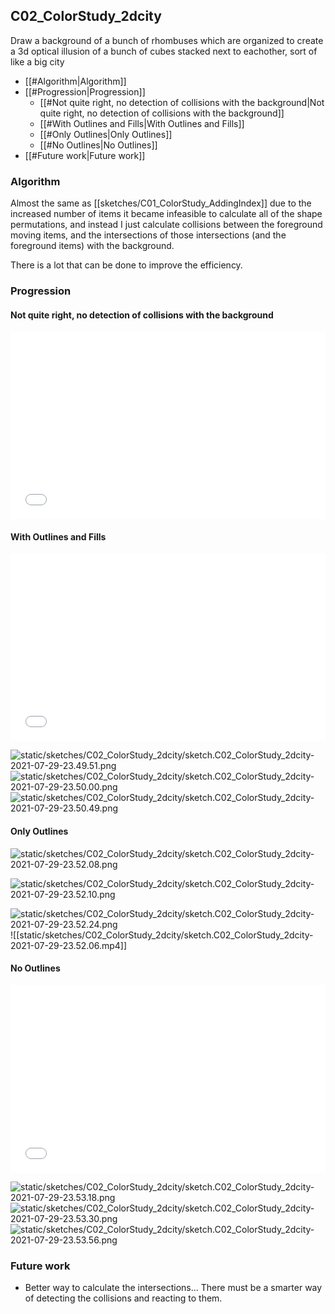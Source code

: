## C02_ColorStudy_2dcity

Draw a background of a bunch of rhombuses which are organized to create a 3d optical illusion of a bunch of cubes stacked next to eachother, sort of like a big city

- [[#Algorithm|Algorithm]]
- [[#Progression|Progression]]
	- [[#Not quite right, no detection of collisions with the background|Not quite right, no detection of collisions with the background]]
	- [[#With Outlines and Fills|With Outlines and Fills]]
	- [[#Only Outlines|Only Outlines]]
	- [[#No Outlines|No Outlines]]
- [[#Future work|Future work]]

### Algorithm

Almost the same as [[sketches/C01_ColorStudy_AddingIndex]] due to the increased number of items it became infeasible to calculate all of the shape permutations, and instead I just calculate collisions between the foreground moving items, and the intersections of those intersections (and the foreground items) with the background.

There is a lot that can be done to improve the efficiency.

### Progression

#### Not quite right, no detection of collisions with the background

<embed src="static/sketches/C02_ColorStudy_2dcity/sketch.C02_ColorStudy_2dcity-2021-07-29-23.44.26.mp4" autostart="false" height="300" width="100%"></embed>


#### With Outlines and Fills

<embed src="static/sketches/C02_ColorStudy_2dcity/sketch.C02_ColorStudy_2dcity-2021-07-29-23.49.47.mp4" autostart="false" height="300" width="100%"></embed>


![static/sketches/C02_ColorStudy_2dcity/sketch.C02_ColorStudy_2dcity-2021-07-29-23.49.51.png](static/sketches/C02_ColorStudy_2dcity/sketch.C02_ColorStudy_2dcity-2021-07-29-23.49.51.png)
![static/sketches/C02_ColorStudy_2dcity/sketch.C02_ColorStudy_2dcity-2021-07-29-23.50.00.png](static/sketches/C02_ColorStudy_2dcity/sketch.C02_ColorStudy_2dcity-2021-07-29-23.50.00.png)
![static/sketches/C02_ColorStudy_2dcity/sketch.C02_ColorStudy_2dcity-2021-07-29-23.50.49.png](static/sketches/C02_ColorStudy_2dcity/sketch.C02_ColorStudy_2dcity-2021-07-29-23.50.49.png)

#### Only Outlines
![static/sketches/C02_ColorStudy_2dcity/sketch.C02_ColorStudy_2dcity-2021-07-29-23.52.08.png](static/sketches/C02_ColorStudy_2dcity/sketch.C02_ColorStudy_2dcity-2021-07-29-23.52.08.png)

![static/sketches/C02_ColorStudy_2dcity/sketch.C02_ColorStudy_2dcity-2021-07-29-23.52.10.png](static/sketches/C02_ColorStudy_2dcity/sketch.C02_ColorStudy_2dcity-2021-07-29-23.52.10.png)

![static/sketches/C02_ColorStudy_2dcity/sketch.C02_ColorStudy_2dcity-2021-07-29-23.52.24.png](static/sketches/C02_ColorStudy_2dcity/sketch.C02_ColorStudy_2dcity-2021-07-29-23.52.24.png)
![[static/sketches/C02_ColorStudy_2dcity/sketch.C02_ColorStudy_2dcity-2021-07-29-23.52.06.mp4]]

#### No Outlines

<embed src="static/sketches/C02_ColorStudy_2dcity/sketch.C02_ColorStudy_2dcity-2021-07-29-23.52.38.mp4" autostart="false" height="300" width="100%"></embed>
 
![static/sketches/C02_ColorStudy_2dcity/sketch.C02_ColorStudy_2dcity-2021-07-29-23.53.18.png](static/sketches/C02_ColorStudy_2dcity/sketch.C02_ColorStudy_2dcity-2021-07-29-23.53.18.png)
![static/sketches/C02_ColorStudy_2dcity/sketch.C02_ColorStudy_2dcity-2021-07-29-23.53.30.png](static/sketches/C02_ColorStudy_2dcity/sketch.C02_ColorStudy_2dcity-2021-07-29-23.53.30.png)
![static/sketches/C02_ColorStudy_2dcity/sketch.C02_ColorStudy_2dcity-2021-07-29-23.53.56.png](static/sketches/C02_ColorStudy_2dcity/sketch.C02_ColorStudy_2dcity-2021-07-29-23.53.56.png)

### Future work

- Better way to calculate the intersections... There must be a smarter way of detecting the collisions and reacting to them.